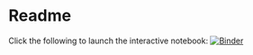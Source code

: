 # Readme

Click the following to launch the interactive notebook:
[![Binder](https://mybinder.org/badge_logo.svg)](https://mybinder.org/v2/gh/laperk01/CHEM2011/master?filepath=Particle%20in%20a%20Box.ipynb)
